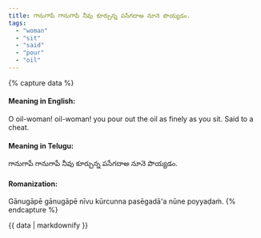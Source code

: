 ```yaml
---
title: గానుగాపే గానుగాపే నీవు కూర్చున్న పసేగదాఅ నూనె పొయ్యడం.
tags:
  - "woman"
  - "sit"
  - "said"
  - "pour"
  - "oil"
---
```


{% capture data %}
#### Meaning in English:
O oil-woman! oil-woman! you pour out the oil as finely as you sit.
Said to a cheat.

#### Meaning in Telugu:
గానుగాపే గానుగాపే నీవు కూర్చున్న పసేగదాఅ నూనె పొయ్యడం.

#### Romanization:
Gānugāpē gānugāpē nīvu kūrcunna pasēgadā'a nūne poyyaḍaṁ.
{% endcapture %}

{{ data | markdownify }}

